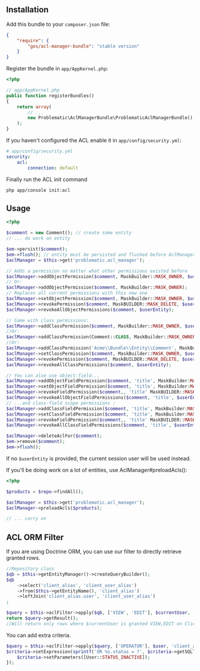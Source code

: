 ## Installation ##

Add this bundle to your `composer.json` file:

```json
{
    "require": {
        "gos/acl-manager-bundle": "stable version"
    }
}
```

Register the bundle in `app/AppKernel.php`:

```php
<?php

// app/AppKernel.php
public function registerBundles()
{
    return array(
        // ...
        new Problematic\AclManagerBundle\ProblematicAclManagerBundle(),
    );
}
```

If you haven't configured the ACL enable it in `app/config/security.yml`:

```yaml
# app/config/security.yml
security:
    acl:
        connection: default
```

Finally run the ACL init command

    php app/console init:acl

## Usage ##

```php
<?php

$comment = new Comment(); // create some entity
// ... do work on entity

$em->persist($comment);
$em->flush(); // entity must be persisted and flushed before AclManager can act on it (needs identifier)
$aclManager = $this->get('problematic.acl_manager');

// Adds a permission no matter what other permissions existed before
$aclManager->addObjectPermission($comment, MaskBuilder::MASK_OWNER, $userEntity);
// Or:
$aclManager->addObjectPermission($comment, MaskBuilder::MASK_OWNER);
// Replaces all current permissions with this new one
$aclManager->setObjectPermission($comment, MaskBuilder::MASK_OWNER, $userEntity);
$aclManager->revokePermission($comment, MaskBUILDER::MASK_DELETE, $userEntity);
$aclManager->revokeAllObjectPermissions($comment, $userEntity);

// Same with class permissions:
$aclManager->addClassPermission($comment, MaskBuilder::MASK_OWNER, $userEntity);
//Or:
$aclManager->addClassPermission(Comment::CLASS, MaskBuilder::MASK_OWNER, $userEntity);
//Or:
$aclManager->addClassPermission('Acme\\Bundle\\Entity\\Comment', MaskBuilder::MASK_OWNER, $userEntity);
$aclManager->setClassPermission($comment, MaskBuilder::MASK_OWNER, $userEntity);
$aclManager->revokePermission($comment, MaskBUILDER::MASK_DELETE, $userEntity, 'class');
$aclManager->revokeAllClassPermissions($comment, $userEntity);

// You can alse use object-field...
$aclManager->addObjectFieldPermission($comment, 'title', MaskBuilder:MASK_EDIT, $userEntity);
$aclManager->setObjectFieldPermission($comment, 'title', MaskBuilder:MASK_EDIT, $userEntity);
$aclManager->revokeFieldPermission($comment,, 'title' MaskBUILDER::MASK_DELETE, $userEntity);
$aclManager->revokeAllObjectFieldPermissions($comment, 'title', $userEntity);
// ...and class-field scope permissions :
$aclManager->addClassFieldPermission($comment, 'title', MaskBuilder:MASK_EDIT, $userEntity);
$aclManager->setClassFieldPermission($comment, 'title', MaskBuilder:MASK_EDIT, $userEntity);
$aclManager->revokeFieldPermission($comment,, 'title' MaskBUILDER::MASK_DELETE, $userEntity, 'class');
$aclManager->revokeAllClassFieldPermissions($comment, 'title', $userEntity);

$aclManager->deleteAclFor($comment);
$em->remove($comment);
$em->flush();

```

If no `$userEntity` is provided, the current session user will be used instead.

If you'll be doing work on a lot of entities, use AclManager#preloadAcls():

```php
<?php

$products = $repo->findAll();

$aclManager = $this->get('problematic.acl_manager');
$aclManager->preloadAcls($products);

// ... carry on
```

ACL ORM Filter
-------------

If you are using Doctrine ORM, you can use our filter to directly retrieve granted rows.

```php
//Repository class
$qb = $this->getEntityManager()->createQueryBuilder();
$qb
    ->select('client_alias', 'client_user_alias')
    ->from($this->getEntityName(), 'client_alias')
    ->leftJoin('client_alias.user', 'client_user_alias')
;

$query = $this->aclFilter->apply($qb, ['VIEW', 'EDIT'], $currentUser, 'client_alias');
return $query->getResult();
//Will return only rows where $currentUser is granted VIEW,EDIT on Client (retrieved form table alias client_alias)
```

You can add extra criteria.

```php
$query = $this->aclFilter->apply($query, ['OPERATOR'], $user, 'client_alias', function(ExtraAclCriteria $criteria){
$criteria->setExpression(sprintf('OR %s.status = ?', $criteria->getSQLTableAlias('user_table_name', 'client_user_alias')));
	$criteria->setParameters([User::STATUS_INACTIVE]);
});
```
